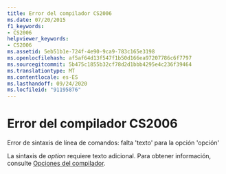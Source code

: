 ```yaml
---
title: Error del compilador CS2006
ms.date: 07/20/2015
f1_keywords:
- CS2006
helpviewer_keywords:
- CS2006
ms.assetid: 5eb51b1e-724f-4e90-9ca9-783c165e3198
ms.openlocfilehash: af5af64d13f547f1b50d166ea97207786c6f7797
ms.sourcegitcommit: 5b475c1855b32cf78d2d1bbb4295e4c236f39464
ms.translationtype: MT
ms.contentlocale: es-ES
ms.lasthandoff: 09/24/2020
ms.locfileid: "91195876"
---
```

# <a name="compiler-error-cs2006"></a>Error del compilador CS2006

Error de sintaxis de línea de comandos: falta 'texto' para la opción 'opción'  
  
 La sintaxis de *option* requiere texto adicional. Para obtener información, consulte [Opciones del compilador](../language-reference/compiler-options/index.md).
